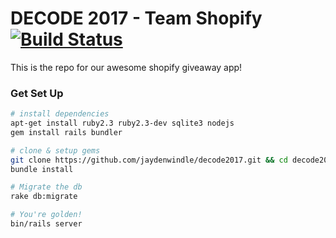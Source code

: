 # DECODE 2017 - Team Shopify [![Build Status](https://travis-ci.org/jaydenwindle/decode2017.svg?branch=master)](https://travis-ci.org/jaydenwindle/decode2017)

This is the repo for our awesome shopify giveaway app!

### Get Set Up
```bash
# install dependencies
apt-get install ruby2.3 ruby2.3-dev sqlite3 nodejs
gem install rails bundler

# clone & setup gems
git clone https://github.com/jaydenwindle/decode2017.git && cd decode2017
bundle install

# Migrate the db
rake db:migrate

# You're golden!
bin/rails server
```
